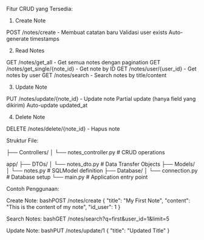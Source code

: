 Fitur CRUD yang Tersedia:

1. Create Note

POST /notes/create - Membuat catatan baru
Validasi user exists
Auto-generate timestamps

2. Read Notes

GET /notes/get_all - Get semua notes dengan pagination
GET /notes/get_single/{note_id} - Get note by ID
GET /notes/user/{user_id} - Get notes by user
GET /notes/search - Search notes by title/content

3. Update Note

PUT /notes/update/{note_id} - Update note
Partial update (hanya field yang dikirim)
Auto-update updated_at

4. Delete Note

DELETE /notes/delete/{note_id} - Hapus note

Struktur File:

├── Controllers/
│   └── notes_controller.py     # CRUD operations

app/
├── DTOs/
│   └── notes_dto.py           # Data Transfer Objects
├── Models/
│   └── notes.py               # SQLModel definition
├── Database/
│   └── connection.py          # Database setup
└── main.py                    # Application entry point

Contoh Penggunaan:

Create Note:
bashPOST /notes/create
{
    "title": "My First Note",
    "content": "This is the content of my note",
    "id_user": 1
}

Search Notes:
bashGET /notes/search?q=first&user_id=1&limit=5

Update Note:
bashPUT /notes/update/1
{
    "title": "Updated Title"
}